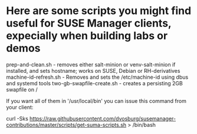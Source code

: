 # Here are some scripts you might find useful for SUSE Manager clients, expecially when building labs or demos

prep-and-clean.sh   - removes either salt-minion or venv-salt-minion if installed, and sets hostname; works on SUSE, Debian or RH-derivatives
machine-id-refresh.sh  - Removes and sets the /etc/machine-id using dbus and systemd tools
two-gb-swapfile-create.sh  - creates a persisting 2GB swapfile on /

If you want all of them in '/usr/local/bin' you can issue this command from your client:

curl -Sks https://raw.githubusercontent.com/dvosburg/susemanager-contributions/master/scripts/get-suma-scripts.sh > /bin/bash

